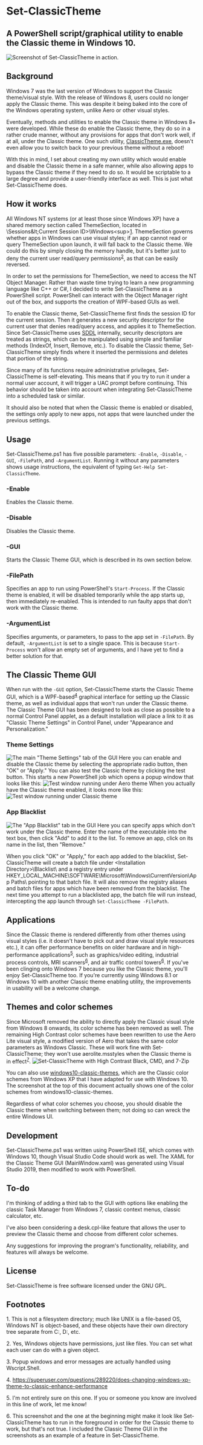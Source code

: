 # Set-ClassicTheme

## A PowerShell script/graphical utility to enable the Classic theme in Windows 10.
![Screenshot of Set-ClassicTheme in action.](images/demo.png)

## Background
Windows 7 was the last version of Windows to support the Classic theme/visual style. With the release of Windows 8, users could no longer apply the Classic theme. This was despite it being baked into the core of the Windows operating system, unlike Aero or other visual styles.

Eventually, methods and utilities to enable the Classic theme in Windows 8+ were developed. While these do enable the Classic theme, they do so in a rather crude manner, without any provisions for apps that don't work well, if at all, under the Classic theme. One such utility, [ClassicTheme.exe](https://forum.thinkpads.com/viewtopic.php?f=67&t=113024&hilit=Classic+theme+on+Windows+8), doesn't even allow you to switch back to your previous theme without a reboot!

With this in mind, I set about creating my own utility which would enable and disable the Classic theme in a safe manner, while also allowing apps to bypass the Classic theme if they need to do so. It would be scriptable to a large degree and provide a user-friendly interface as well. This is just what Set-ClassicTheme does.

## How it works
All Windows NT systems (or at least those since Windows XP) have a shared memory section called ThemeSection, located in \Sessions\&lt;Current Session ID&gt;\Windows\<sup>[1](#note1)</sup>. ThemeSection governs whether apps in Windows can use visual styles; if an app cannot read or query ThemeSection upon launch, it will fall back to the Classic theme. We could do this by simply closing the memory handle, but it's better just to deny the current user read/query permissions<sup>[2](#note2)</sup>, as that can be easily reversed.

In order to set the permissions for ThemeSection, we need to access the NT Object Manager. Rather than waste time trying to learn a new programming language like C++ or C#, I decided to write Set-ClassicTheme as a PowerShell script. PowerShell can interact with the Object Manager right out of the box, and supports the creation of WPF-based GUIs as well.

To enable the Classic theme, Set-ClassicTheme first finds the session ID for the current session. Then it generates a new security descriptor for the current user that denies read/query access, and applies it to ThemeSection. Since Set-ClassicTheme uses [SDDL](https://docs.microsoft.com/en-us/windows/win32/secauthz/security-descriptor-definition-language) internally, security descriptors are treated as strings, which can be manipulated using simple and familiar methods (IndexOf, Insert, Remove, etc.). To disable the Classic theme, Set-ClassicTheme simply finds where it inserted the permissions and deletes that portion of the string.

Since many of its functions require administrative privileges, Set-ClassicTheme is self-elevating. This means that if you try to run it under a normal user account, it will trigger a UAC prompt before continuing. This behavior should be taken into account when integrating Set-ClassicTheme into a scheduled task or similar.

It should also be noted that when the Classic theme is enabled or disabled, the settings only apply to new apps, not apps that were launched under the previous settings.

## Usage
Set-ClassicTheme.ps1 has five possible parameters: `-Enable`, `-Disable`, `-GUI`, `-FilePath`, and `-ArgumentList`. Running it without any parameters shows usage instructions, the equivalent of typing `Get-Help Set-ClassicTheme`.
### -Enable
Enables the Classic theme.
### -Disable
Disables the Classic theme.
### -GUI
Starts the Classic Theme GUI, which is described in its own section below.
### -FilePath
Specifies an app to run using PowerShell's `Start-Process`. If the Classic theme is enabled, it will be disabled temporarily while the app starts up, then immediately re-enabled. This is intended to run faulty apps that don't work with the Classic theme.
### -ArgumentList
Specifies arguments, or parameters, to pass to the app set in `-FilePath`. By default, `-ArgumentList` is set to a single space. This is because `Start-Process` won't allow an empty set of arguments, and I have yet to find a better solution for that.

## The Classic Theme GUI
When run with the `-GUI` option, Set-ClassicTheme starts the Classic Theme GUI, which is a WPF-based<sup>[4](#note4)</sup> graphical interface for setting up the Classic theme, as well as individual apps that won't run under the Classic theme. The Classic Theme GUI has been designed to look as close as possible to a normal Control Panel applet, as a default installation will place a link to it as "Classic Theme Settings" in Control Panel, under "Appearance and Personalization."
### Theme Settings
![The main "Theme Settings" tab of the GUI](images/themesettings.png)
Here you can enable and disable the Classic theme by selecting the appropriate radio button, then "OK" or "Apply." You can also test the Classic theme by clicking the test button. This starts a new PowerShell job which opens a popup window that looks like this:
![Test window running under Aero theme](images/testwindowaero.png)
When you actually have the Classic theme enabled, it looks more like this:
![Test window running under Classic theme](images/testwindowclassic.png)
### App Blacklist
![The "App Blacklist" tab in the GUI](images/appblacklist.png)
Here you can specify apps which don't work under the Classic theme. Enter the name of the executable into the text box, then click "Add" to add it to the list. To remove an app, click on its name in the list, then "Remove."

When you click "OK" or "Apply," for each app added to the blacklist, Set-ClassicTheme will create a batch file under &lt;Installation Directory&gt;\Blacklist\ and a registry entry under HKEY_LOCAL_MACHINE\SOFTWARE\Microsoft\Windows\CurrentVersion\App Paths\ pointing to that batch file. It will also remove the registry aliases and batch files for apps which have been removed from the blacklist. The next time you attempt to run a blacklisted app, the batch file will run instead, intercepting the app launch through `Set-ClassicTheme -FilePath`.

## Applications
Since the Classic theme is rendered differently from other themes using visual styles (i.e. it doesn't have to pick out and draw visual style resources etc.), it can offer performance benefits on older hardware and in high-performance applications<sup>[5](#note5)</sup>, such as graphics/video editing, industrial process controls, MRI scanners<sup>[6](#note6)</sup>, and air traffic control towers<sup>[6](#note6)</sup>. If you've been clinging onto Windows 7 because you like the Classic theme, you'll enjoy Set-ClassicTheme too. If you're currently using Windows 8.1 or Windows 10 with another Classic theme enabling utility, the improvements in usability will be a welcome change.

## Themes and color schemes
Since Microsoft removed the ability to directly apply the Classic visual style from Windows 8 onwards, its color scheme has been removed as well. The remaining High Contrast color schemes have been rewritten to use the Aero Lite visual style, a modified version of Aero that takes the same color parameters as Windows Classic. These will work fine with Set-ClassicTheme; they won't use aerolite.msstyles when the Classic theme is in effect<sup>[7](#note7)</sup>.
![Set-ClassicTheme with High Contrast Black, CMD, and 7-Zip](images/highcontrastdemo.png)

You can also use [windows10-classic-themes](https://github.com/zkedem/windows10-classic-themes), which are the Classic color schemes from Windows XP that I have adapted for use with Windows 10. The screenshot at the top of this document actually shows one of the color schemes from windows10-classic-themes.

Regardless of what color schemes you choose, you should disable the Classic theme when switching between them; not doing so can wreck the entire Windows UI.

## Development
Set-ClassicTheme.ps1 was written using PowerShell ISE, which comes with Windows 10, though Visual Studio Code should work as well. The XAML for the Classic Theme GUI (MainWindow.xaml) was generated using Visual Studio 2019, then modified to work with PowerShell.

## To-do
I'm thinking of adding a third tab to the GUI with options like enabling the classic Task Manager from Windows 7, classic context menus, classic calculator, etc.

I've also been considering a desk.cpl-like feature that allows the user to preview the Classic theme and choose from different color schemes.

Any suggestions for improving the program's functionality, reliability, and features will always be welcome.

## License
Set-ClassicTheme is free software licensed under the GNU GPL.

## Footnotes
<a name="note1">1</a>. This is not a filesystem directory; much like UNIX is a file-based OS, Windows NT is object-based, and these objects have their own directory tree separate from C:\, D:\, etc.

<a name="note2">2</a>. Yes, Windows objects have permissions, just like files. You can set what each user can do with a given object.

<a name="note3">3</a>. Popup windows and error messages are actually handled using Wscript.Shell.

<a name="note4">4</a>. https://superuser.com/questions/289220/does-changing-windows-xp-theme-to-classic-enhance-performance

<a name="note5">5</a>. I'm not entirely sure on this one. If you or someone you know are involved in this line of work, let me know!

<a name="note6">6</a>. This screenshot and the one at the beginning might make it look like Set-ClassicTheme has to run in the foreground in order for the Classic theme to work, but that's not true. I included the Classic Theme GUI in the screenshots as an example of a feature in Set-ClassicTheme.